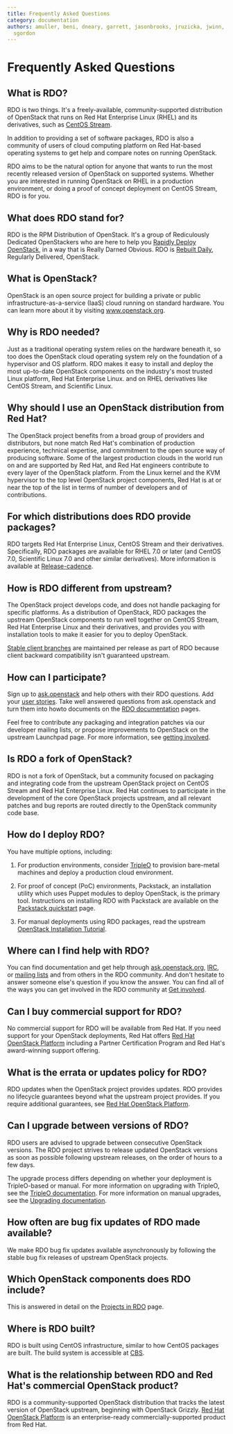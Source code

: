```yaml
---
title: Frequently Asked Questions
category: documentation
authors: amuller, beni, dneary, garrett, jasonbrooks, jruzicka, jwinn, kashyap, rbowen,
  sgordon
---
```


# Frequently Asked Questions

## What is RDO?

RDO is two things. It's a freely-available, community-supported distribution of OpenStack that runs on Red Hat Enterprise Linux (RHEL) and its derivatives, such as [CentOS Stream](CentOS).

In addition to providing a set of software packages, RDO is also a community of users of cloud computing platform on Red Hat-based operating systems to get help and compare notes on running OpenStack.

RDO aims to be the natural option for anyone that wants to run the most recently released version of OpenStack on supported systems. Whether you are interested in running OpenStack on RHEL in a production environment, or doing a proof of concept deployment on CentOS Stream, RDO is for you.

## What does RDO stand for?

RDO is the RPM Distribution of OpenStack. It's a group of Rediculously
Dedicated OpenStackers who are here to help you [Rapidly Deploy OpenStack](/install/packstack/),
in a way that is Really Darned Obvious. RDO is [Rebuilt
Daily](http://trunk.rdoproject.org), Regularly Delivered, OpenStack.

## What is OpenStack?

OpenStack is an open source project for building a private or public infrastructure-as-a-service (IaaS) cloud running on standard hardware. You can learn more about it by visiting [www.openstack org](http://www.openstack.org/).

## Why is RDO needed?

Just as a traditional operating system relies on the hardware beneath it, so too does the OpenStack cloud operating system rely on the foundation of a hypervisor and OS platform. RDO makes it easy to install and deploy the most up-to-date OpenStack components on the industry's most trusted Linux platform, Red Hat Enterprise Linux. and on RHEL derivatives like CentOS Stream, and Scientific Linux.

## Why should I use an OpenStack distribution from Red Hat?

The OpenStack project benefits from a broad group of providers and distributors, but none match Red Hat's combination of production experience, technical expertise, and commitment to the open source way of producing software. Some of the largest production clouds in the world run on and are supported by Red Hat, and Red Hat engineers contribute to every layer of the OpenStack platform. From the Linux kernel and the KVM hypervisor to the top level OpenStack project components, Red Hat is at or near the top of the list in terms of number of developers and of contributions.

## For which distributions does RDO provide packages?

RDO targets Red Hat Enterprise Linux, CentOS Stream and their derivatives. Specifically, RDO packages are available for RHEL 7.0 or later (and CentOS 7.0, Scientific Linux 7.0 and other similar derivatives). More information is available at [Release-cadence](/rdo/release-cadence/).

## How is RDO different from upstream?

The OpenStack project develops code, and does not handle packaging for specific platforms. As a distribution of OpenStack, RDO packages the upstream OpenStack components to run well together on CentOS Stream, Red Hat Enterprise Linux and their derivatives, and provides you with installation tools to make it easier for you to deploy OpenStack.

[Stable client branches](release-cadence) are maintained per release as part of RDO because client backward compatibility isn't guaranteed upstream.

## How can I participate?

Sign up to [ask.openstack](https://ask.openstack.org/) and help others with their RDO questions. Add your [user stories](/user-stories/). Take well answered questions from ask.openstack and turn them into howto documents on the [RDO documentation](/documentation/) pages.

Feel free to contribute any packaging and integration patches via our developer mailing lists, or propose improvements to OpenStack on the upstream Launchpad page. For more information, see [getting involved](/contribute/).

## Is RDO a fork of OpenStack?

RDO is not a fork of OpenStack, but a community focused on packaging and integrating code from the upstream OpenStack project on CentOS Stream and Red Hat Enterprise Linux. Red Hat continues to participate in the development of the core OpenStack projects upstream, and all relevant patches and bug reports are routed directly to the OpenStack community code base.

## How do I deploy RDO?

You have multiple options, including:

1. For production environments, consider [TripleO](/tripleo) to provision bare-metal machines and deploy a production cloud environment.

2. For proof of concept (PoC) environments, Packstack, an installation utility which uses Puppet modules to deploy OpenStack, is the primary tool. Instructions on installing RDO with Packstack are available on the [Packstack quickstart](/install/packstack) page.

3. For manual deployments using RDO packages, read the upstream [OpenStack Installation Tutorial](https://docs.openstack.org/install-guide/).

## Where can I find help with RDO?

You can find documentation and get help through [ask.openstack.org](https://ask.openstack.org/), [IRC](/contribute/#discuss), or [mailing lists](/contribute/mailing-lists/) and from others in the RDO community. And don't hesitate to answer someone else's question if you know the answer. You can find all of the ways you can get involved in the RDO community at [Get involved](/contribute/).

## Can I buy commercial support for RDO?

No commercial support for RDO will be available from Red Hat. If you need support for your OpenStack deployments, Red Hat offers [Red Hat OpenStack Platform](https://access.redhat.com/products/red-hat-openstack-platform) including a Partner Certification Program and Red Hat's award-winning support offering.

## What is the errata or updates policy for RDO?

RDO updates when the OpenStack project provides updates. RDO provides no lifecycle guarantees beyond what the upstream project provides. If you require additional guarantees, see [Red Hat OpenStack Platform](https://access.redhat.com/products/red-hat-openstack-platform).

## Can I upgrade between versions of RDO?

RDO users are advised to upgrade between consecutive OpenStack versions. The RDO project strives to release updated OpenStack versions as soon as possible following upstream releases, on the order of hours to a few days.

The upgrade process differs depending on whether your deployment is TripleO-based or manual. For more information on upgrading with TripleO, see the [TripleO documentation](https://docs.openstack.org/developer/tripleo-docs/). For more information on manual upgrades, see the [Upgrading documentation](/install/upgrading-rdo/).

## How often are bug fix updates of RDO made available?

We make RDO bug fix updates available asynchronously by following the stable bug fix releases of upstream OpenStack projects.

## Which OpenStack components does RDO include?

This is answered in detail on the [Projects in RDO](/rdo/projectsinrdo/) page.

## Where is RDO built?

RDO is built using CentOS infrastructure, similar to how CentOS packages are built. The build system is accessible at [CBS](http://cbs.centos.org/koji/).

## What is the relationship between RDO and Red Hat's commercial OpenStack product?

RDO is a community-supported OpenStack distribution that tracks the latest version of OpenStack upstream, beginning with OpenStack Grizzly. [Red Hat OpenStack Platform](http://www.redhat.com/en/technologies/linux-platforms/openstack-platform) is an enterprise-ready commercially-supported product from Red Hat.

